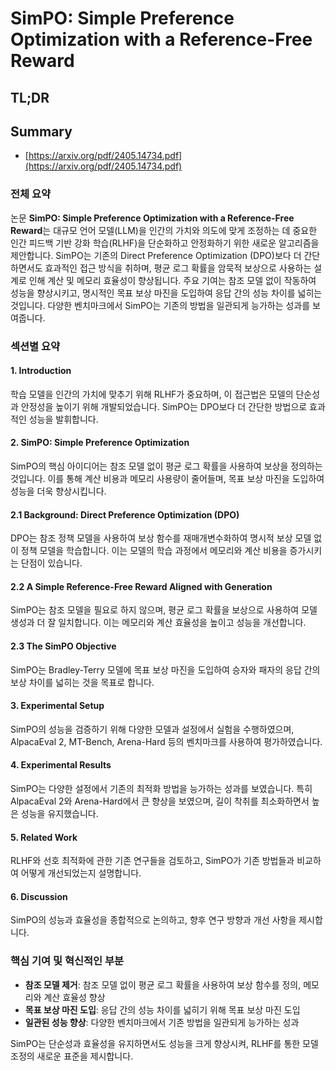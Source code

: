 # SimPO: Simple Preference Optimization with a Reference-Free Reward
## TL;DR
## Summary
- [https://arxiv.org/pdf/2405.14734.pdf](https://arxiv.org/pdf/2405.14734.pdf)

### 전체 요약

논문 **SimPO: Simple Preference Optimization with a Reference-Free Reward**는 대규모 언어 모델(LLM)을 인간의 가치와 의도에 맞게 조정하는 데 중요한 인간 피드백 기반 강화 학습(RLHF)을 단순화하고 안정화하기 위한 새로운 알고리즘을 제안합니다. SimPO는 기존의 Direct Preference Optimization (DPO)보다 더 간단하면서도 효과적인 접근 방식을 취하며, 평균 로그 확률을 암묵적 보상으로 사용하는 설계로 인해 계산 및 메모리 효율성이 향상됩니다. 주요 기여는 참조 모델 없이 작동하여 성능을 향상시키고, 명시적인 목표 보상 마진을 도입하여 응답 간의 성능 차이를 넓히는 것입니다. 다양한 벤치마크에서 SimPO는 기존의 방법을 일관되게 능가하는 성과를 보여줍니다.

### 섹션별 요약

#### 1. Introduction
학습 모델을 인간의 가치에 맞추기 위해 RLHF가 중요하며, 이 접근법은 모델의 단순성과 안정성을 높이기 위해 개발되었습니다. SimPO는 DPO보다 더 간단한 방법으로 효과적인 성능을 발휘합니다.

#### 2. SimPO: Simple Preference Optimization
SimPO의 핵심 아이디어는 참조 모델 없이 평균 로그 확률을 사용하여 보상을 정의하는 것입니다. 이를 통해 계산 비용과 메모리 사용량이 줄어들며, 목표 보상 마진을 도입하여 성능을 더욱 향상시킵니다.

#### 2.1 Background: Direct Preference Optimization (DPO)
DPO는 참조 정책 모델을 사용하여 보상 함수를 재매개변수화하여 명시적 보상 모델 없이 정책 모델을 학습합니다. 이는 모델의 학습 과정에서 메모리와 계산 비용을 증가시키는 단점이 있습니다.

#### 2.2 A Simple Reference-Free Reward Aligned with Generation
SimPO는 참조 모델을 필요로 하지 않으며, 평균 로그 확률을 보상으로 사용하여 모델 생성과 더 잘 일치합니다. 이는 메모리와 계산 효율성을 높이고 성능을 개선합니다.

#### 2.3 The SimPO Objective
SimPO는 Bradley-Terry 모델에 목표 보상 마진을 도입하여 승자와 패자의 응답 간의 보상 차이를 넓히는 것을 목표로 합니다.

#### 3. Experimental Setup
SimPO의 성능을 검증하기 위해 다양한 모델과 설정에서 실험을 수행하였으며, AlpacaEval 2, MT-Bench, Arena-Hard 등의 벤치마크를 사용하여 평가하였습니다.

#### 4. Experimental Results
SimPO는 다양한 설정에서 기존의 최적화 방법을 능가하는 성과를 보였습니다. 특히 AlpacaEval 2와 Arena-Hard에서 큰 향상을 보였으며, 길이 착취를 최소화하면서 높은 성능을 유지했습니다.

#### 5. Related Work
RLHF와 선호 최적화에 관한 기존 연구들을 검토하고, SimPO가 기존 방법들과 비교하여 어떻게 개선되었는지 설명합니다.

#### 6. Discussion
SimPO의 성능과 효율성을 종합적으로 논의하고, 향후 연구 방향과 개선 사항을 제시합니다.

### 핵심 기여 및 혁신적인 부분
- **참조 모델 제거**: 참조 모델 없이 평균 로그 확률을 사용하여 보상 함수를 정의, 메모리와 계산 효율성 향상
- **목표 보상 마진 도입**: 응답 간의 성능 차이를 넓히기 위해 목표 보상 마진 도입
- **일관된 성능 향상**: 다양한 벤치마크에서 기존 방법을 일관되게 능가하는 성과

SimPO는 단순성과 효율성을 유지하면서도 성능을 크게 향상시켜, RLHF를 통한 모델 조정의 새로운 표준을 제시합니다.